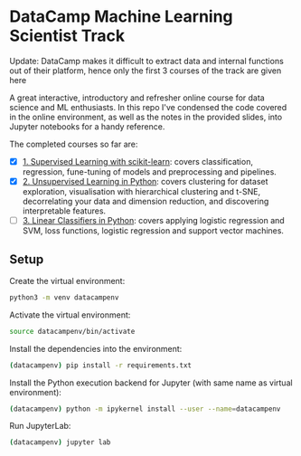 # DataCamp Machine Learning Scientist Track

Update: DataCamp makes it difficult to extract data and internal functions out of their platform, hence only the first 3 courses of the track are given here

A great interactive, introductory and refresher online course for data science and ML enthusiasts. In this repo I've condensed the code covered in the online environment, as well as the notes in the provided slides, into Jupyter notebooks for a handy reference.

The completed courses so far are:

- [x] [1. Supervised Learning with scikit-learn](./1.%20Supervised%20Learning%20with%20scikit-learn): covers classification, regression, fune-tuning of models and preprocessing and pipelines.
- [x] [2. Unsupervised Learning in Python](./2.%20Unsupervised%20Learning%20in%20Python): covers clustering for dataset exploration, visualisation with hierarchical clustering and t-SNE, decorrelating your data and dimension reduction, and discovering interpretable features.
- [ ] [3. Linear Classifiers in Python](./3.%20Linear%20Classifiers%20in%20Python): covers applying logistic regression and SVM, loss functions, logistic regression and support vector machines.

## Setup

Create the virtual environment:

```bash
python3 -m venv datacampenv
```

Activate the virtual environment:

```bash
source datacampenv/bin/activate
```

Install the dependencies into the environment:

```bash
(datacampenv) pip install -r requirements.txt
```

Install the Python execution backend for Jupyter (with same name as virtual environment):

```bash
(datacampenv) python -m ipykernel install --user --name=datacampenv
```

Run JupyterLab: 

```bash
(datacampenv) jupyter lab
```
